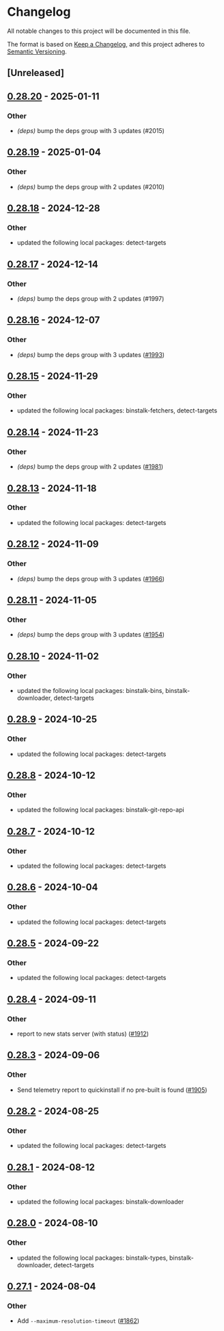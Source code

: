 # Changelog
All notable changes to this project will be documented in this file.

The format is based on [Keep a Changelog](https://keepachangelog.com/en/1.0.0/),
and this project adheres to [Semantic Versioning](https://semver.org/spec/v2.0.0.html).

## [Unreleased]

## [0.28.20](https://github.com/cargo-bins/cargo-binstall/compare/binstalk-v0.28.19...binstalk-v0.28.20) - 2025-01-11

### Other

- *(deps)* bump the deps group with 3 updates (#2015)

## [0.28.19](https://github.com/cargo-bins/cargo-binstall/compare/binstalk-v0.28.18...binstalk-v0.28.19) - 2025-01-04

### Other

- *(deps)* bump the deps group with 2 updates (#2010)

## [0.28.18](https://github.com/cargo-bins/cargo-binstall/compare/binstalk-v0.28.17...binstalk-v0.28.18) - 2024-12-28

### Other

- updated the following local packages: detect-targets

## [0.28.17](https://github.com/cargo-bins/cargo-binstall/compare/binstalk-v0.28.16...binstalk-v0.28.17) - 2024-12-14

### Other

- *(deps)* bump the deps group with 2 updates (#1997)

## [0.28.16](https://github.com/cargo-bins/cargo-binstall/compare/binstalk-v0.28.15...binstalk-v0.28.16) - 2024-12-07

### Other

- *(deps)* bump the deps group with 3 updates ([#1993](https://github.com/cargo-bins/cargo-binstall/pull/1993))

## [0.28.15](https://github.com/cargo-bins/cargo-binstall/compare/binstalk-v0.28.14...binstalk-v0.28.15) - 2024-11-29

### Other

- updated the following local packages: binstalk-fetchers, detect-targets

## [0.28.14](https://github.com/cargo-bins/cargo-binstall/compare/binstalk-v0.28.13...binstalk-v0.28.14) - 2024-11-23

### Other

- *(deps)* bump the deps group with 2 updates ([#1981](https://github.com/cargo-bins/cargo-binstall/pull/1981))

## [0.28.13](https://github.com/cargo-bins/cargo-binstall/compare/binstalk-v0.28.12...binstalk-v0.28.13) - 2024-11-18

### Other

- updated the following local packages: detect-targets

## [0.28.12](https://github.com/cargo-bins/cargo-binstall/compare/binstalk-v0.28.11...binstalk-v0.28.12) - 2024-11-09

### Other

- *(deps)* bump the deps group with 3 updates ([#1966](https://github.com/cargo-bins/cargo-binstall/pull/1966))

## [0.28.11](https://github.com/cargo-bins/cargo-binstall/compare/binstalk-v0.28.10...binstalk-v0.28.11) - 2024-11-05

### Other

- *(deps)* bump the deps group with 3 updates ([#1954](https://github.com/cargo-bins/cargo-binstall/pull/1954))

## [0.28.10](https://github.com/cargo-bins/cargo-binstall/compare/binstalk-v0.28.9...binstalk-v0.28.10) - 2024-11-02

### Other

- updated the following local packages: binstalk-bins, binstalk-downloader, detect-targets

## [0.28.9](https://github.com/cargo-bins/cargo-binstall/compare/binstalk-v0.28.8...binstalk-v0.28.9) - 2024-10-25

### Other

- updated the following local packages: detect-targets

## [0.28.8](https://github.com/cargo-bins/cargo-binstall/compare/binstalk-v0.28.7...binstalk-v0.28.8) - 2024-10-12

### Other

- updated the following local packages: binstalk-git-repo-api

## [0.28.7](https://github.com/cargo-bins/cargo-binstall/compare/binstalk-v0.28.6...binstalk-v0.28.7) - 2024-10-12

### Other

- updated the following local packages: detect-targets

## [0.28.6](https://github.com/cargo-bins/cargo-binstall/compare/binstalk-v0.28.5...binstalk-v0.28.6) - 2024-10-04

### Other

- updated the following local packages: detect-targets

## [0.28.5](https://github.com/cargo-bins/cargo-binstall/compare/binstalk-v0.28.4...binstalk-v0.28.5) - 2024-09-22

### Other

- updated the following local packages: detect-targets

## [0.28.4](https://github.com/cargo-bins/cargo-binstall/compare/binstalk-v0.28.3...binstalk-v0.28.4) - 2024-09-11

### Other

- report to new stats server (with status) ([#1912](https://github.com/cargo-bins/cargo-binstall/pull/1912))

## [0.28.3](https://github.com/cargo-bins/cargo-binstall/compare/binstalk-v0.28.2...binstalk-v0.28.3) - 2024-09-06

### Other
- Send telemetry report to quickinstall if no pre-built is found ([#1905](https://github.com/cargo-bins/cargo-binstall/pull/1905))

## [0.28.2](https://github.com/cargo-bins/cargo-binstall/compare/binstalk-v0.28.1...binstalk-v0.28.2) - 2024-08-25

### Other
- updated the following local packages: detect-targets

## [0.28.1](https://github.com/cargo-bins/cargo-binstall/compare/binstalk-v0.28.0...binstalk-v0.28.1) - 2024-08-12

### Other
- updated the following local packages: binstalk-downloader

## [0.28.0](https://github.com/cargo-bins/cargo-binstall/compare/binstalk-v0.27.1...binstalk-v0.27.2) - 2024-08-10

### Other
- updated the following local packages: binstalk-types, binstalk-downloader, detect-targets

## [0.27.1](https://github.com/cargo-bins/cargo-binstall/compare/binstalk-v0.27.0...binstalk-v0.27.1) - 2024-08-04

### Other
- Add `--maximum-resolution-timeout` ([#1862](https://github.com/cargo-bins/cargo-binstall/pull/1862))
